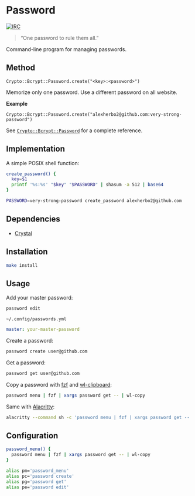 # Password

[![IRC](https://img.shields.io/badge/IRC-%23password-blue)](https://webchat.freenode.net/#password)

<img src="https://github.com/FortAwesome/Font-Awesome/raw/master/svgs/solid/lock.svg" height="16" align="right">

> “One password to rule them all.”

Command-line program for managing passwords.

## Method

``` crystal
Crypto::Bcrypt::Password.create("<key>:<password>")
```

Memorize only one password.
Use a different password on all website.

**Example**

``` crystal
Crypto::Bcrypt::Password.create("alexherbo2@github.com:very-strong-password")
```

See [`Crypto::Bcrypt::Password`] for a complete reference.

[`Crypto::Bcrypt::Password`]: https://crystal-lang.org/api/Crypto/Bcrypt/Password.html

## Implementation

A simple POSIX shell function:

``` sh
create_password() {
  key=$1
  printf '%s:%s' "$key" "$PASSWORD" | shasum -a 512 | base64
}

PASSWORD=very-strong-password create_password alexherbo2@github.com
```

## Dependencies

- [Crystal]

## Installation

``` sh
make install
```

## Usage

Add your master password:

``` sh
password edit
```

`~/.config/passwords.yml`

``` yaml
master: your-master-password
```

Create a password:

``` sh
password create user@github.com
```

Get a password:

``` sh
password get user@github.com
```

Copy a password with [fzf] and [wl-clipboard]:

``` sh
password menu | fzf | xargs password get -- | wl-copy
```

Same with [Alacritty]:

``` sh
alacritty --command sh -c 'password menu | fzf | xargs password get -- | setsid wl-copy'
```

## Configuration

``` sh
password_menu() {
  password menu | fzf | xargs password get -- | wl-copy
}

alias pm='password_menu'
alias pc='password create'
alias pg='password get'
alias pe='password edit'
```

[Crystal]: https://crystal-lang.org
[fzf]: https://github.com/junegunn/fzf
[Alacritty]: https://github.com/alacritty/alacritty
[wl-clipboard]: https://github.com/bugaevc/wl-clipboard
